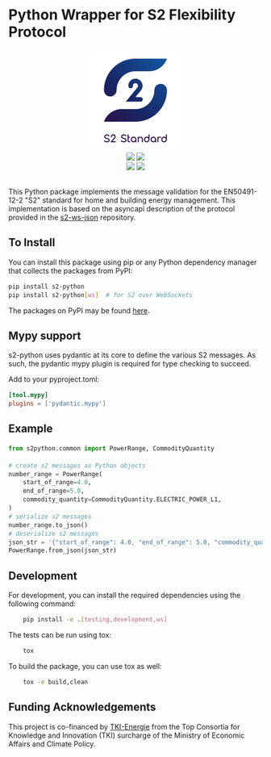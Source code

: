 # Python Wrapper for S2 Flexibility Protocol

<div align="center">
    <a href="https://s2standard.org"><img src="./Logo-S2.svg" width="200" height="200" /></a>
    <div>
        <a href="https://pypi.org/project/s2-python/"><img src="https://img.shields.io/pypi/v/s2-python" /></a>
        <a href="https://pypi.org/project/s2-python/"><img src="https://img.shields.io/pypi/pyversions/s2-python" /></a>
    </div>
    <div>
        <a href="./LICENSE"><img src="https://img.shields.io/pypi/l/s2-python" /></a>
        <a href="https://discord.com/invite/NyFMEPmuDw"><img src="https://img.shields.io/discord/1351281839913832510"></a>
    </div>
</div>
<br />

This Python package implements the message validation for the EN50491-12-2 "S2" standard for home and building energy management. This implementation
is based on the asyncapi description of the protocol provided in the [s2-ws-json](https://github.com/flexiblepower/s2-ws-json/) repository. 

## To Install
You can install this package using pip or any Python dependency manager that collects the packages from PyPI:

```bash
pip install s2-python
pip install s2-python[ws]  # for S2 over WebSockets
```

The packages on PyPI may be found [here](https://pypi.org/project/s2-python/).

## Mypy support
s2-python uses pydantic at its core to define the various S2 messages. As such, the pydantic mypy plugin is required
for type checking to succeed.

Add to your pyproject.toml:

```toml
[tool.mypy]
plugins = ['pydantic.mypy']
```


## Example

```python
from s2python.common import PowerRange, CommodityQuantity

# create s2 messages as Python objects
number_range = PowerRange(
    start_of_range=4.0,
    end_of_range=5.0,
    commodity_quantity=CommodityQuantity.ELECTRIC_POWER_L1,
)
# serialize s2 messages
number_range.to_json()
# deserialize s2 messages
json_str = '{"start_of_range": 4.0, "end_of_range": 5.0, "commodity_quantity": "ELECTRIC.POWER.L1"}'
PowerRange.from_json(json_str)
```

## Development

For development, you can install the required dependencies using the following command:
```bash
    pip install -e .[testing,development,ws]
```

The tests can be run using tox:
```bash
    tox
```

To build the package, you can use tox as well:
```bash
    tox -e build,clean
```

## Funding Acknowledgements
This project is co-financed by [TKI-Energie](https://topsectorenergie.nl/nl/maak-kennis-met-tse/tki-energie-en-industrie/) from the Top Consortia for Knowledge and Innovation (TKI) surcharge of
the Ministry of Economic Affairs and Climate Policy.
